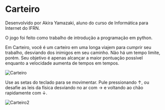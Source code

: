 # Carteiro

Desenvolvido por Akira Yamazaki, aluno do curso de Informática para Internet do IFRN.

O jogo foi feito como trabalho de introdução a programação em python.

Em Carteiro, você é um carteiro em uma longa viajem para cumprir seu trabalho, desviando dos inimigos em seu caminho. 
Não há um tempo limite, porém. Seu objetivo é apenas alcançar a maior pontuação possível enquanto a velocidade aumenta de tempos em tempos.

![Carteiro](https://user-images.githubusercontent.com/78737572/115577182-93025900-a29a-11eb-8217-5ca675c540c6.png)

Use as setas do teclado para se movimentar. Pule pressionando ↑, ou desafie as leis da física desviando no ar com → e voltando ao chão rapidamente com ↓.

![Carteiro2](https://user-images.githubusercontent.com/78737572/115577215-9b5a9400-a29a-11eb-94aa-c742e2bded45.png)
